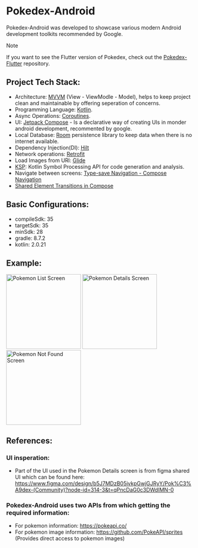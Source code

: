# Pokedex-Android

Pokedex-Android was developed to showcase various modern Android development toolkits recommended by Google.

> [!NOTE]
> If you want to see the Flutter version of Pokedex, check out the [Pokedex-Flutter](https://github.com/r1n1os/pokedex-flutter) repository.
> 
## Project Tech Stack:
  * Architecture: [MVVM](https://developer.android.com/topic/architecture) (View - ViewModle - Model), helps to keep project clean and maintainable by offering seperation of concerns.
  * Programming Language: [Kotlin](https://kotlinlang.org/docs/android-overview.html). 
  * Async Operations: [Coroutines](https://developer.android.com/kotlin/coroutines).
  * UI: [Jetpack Compose](https://developer.android.com/compose) - Is a declarative way of creating UIs in monder android development, recommented by google.
  * Local Database: [Room](https://developer.android.com/training/data-storage/room) persistence library to keep data when there is no internet available.
  * Dependency Injection(DI): [Hilt](https://developer.android.com/training/dependency-injection/hilt-android)
  * Network operations: [Retrofit](https://square.github.io/retrofit/)
  * Load Images from URl: [Glide](https://bumptech.github.io/glide/int/compose.html)
  * [KSP](https://kotlinlang.org/docs/ksp-overview.html): Kotlin Symbol Processing API for code generation and analysis.
  * Navigate between screens: [Type-save Navigation - Compose Navigation](https://developer.android.com/guide/navigation/design/type-safety)
  * [Shared Element Transitions in Compose](https://developer.android.com/develop/ui/compose/animation/shared-elements)

## Basic Configurations:
  * compileSdk: 35
  * targetSdk: 35
  * minSdk: 28
  * gradle: 8.7.2
  * kotlin: 2.0.21

## Example: 
<img src="https://github.com/user-attachments/assets/fe2cc945-359a-467e-8dbf-d01154f1898a" width="200" alt="Pokemon List Screen">
<img src="https://github.com/user-attachments/assets/5b8bfa52-933f-4813-b32a-214882954995" width="200" alt="Pokemon Details Screen">
<img src="https://github.com/user-attachments/assets/f7b81fd8-14ef-4b67-8b53-809c3189e0a7" width="200" alt="Pokemon Not Found Screen">

## References:
  ### UI insperation:
 * Part of the UI used in the Pokemon Details screen is from figma shared UI which can be found here: https://www.figma.com/design/b5J7MDzB05ivkpGwjGJRyY/Pok%C3%A9dex-(Community)?node-id=314-3&t=qPncDaG0c3DWdIMN-0
  ### Pokedex-Android uses two APIs from which getting the required information:
 * For pokemon information: https://pokeapi.co/
 * For pokemon image information: https://github.com/PokeAPI/sprites (Provides direct access to pokemon images)
